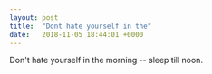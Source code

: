 ```yaml
---
layout: post
title:  "Dont hate yourself in the"
date:   2018-11-05 18:44:01 +0000
---
```

Don't hate yourself in the morning -- sleep till noon.

